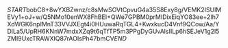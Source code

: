 $START$bobC8+8wYXBZwnz/c8sMwSOVtCpvuG4a35S8Exy8g/VEMK2ISUlMEVy1+oJ+w/Q5NMo10enWX8FhBEI+QWe7GPBM0prMIDixEiqYO83ee+2Ih7XdWGK6npIMnT33VVJXEgt4i0HUuwaRqTGL4+KwxkucD4Vnf9QCow/Aa/YDlLa5/UpRH6KNnW7mdxXZq9t6qTfTP5m3PPgDyGUvAlsIILp6hSEJeV1g2l5ZMI9UxcTRAWXIQ87rAOIsPh47bmCV$END$